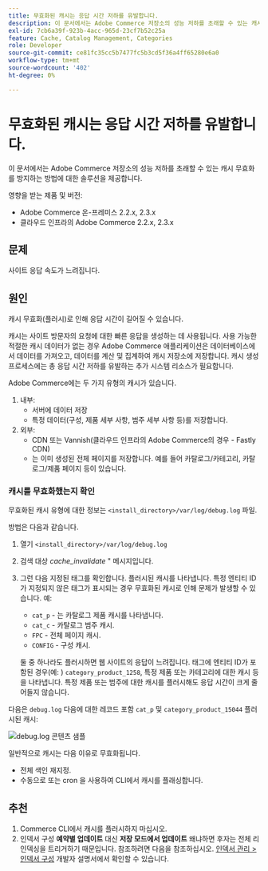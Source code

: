 ```yaml
---
title: 무효화된 캐시는 응답 시간 저하를 유발합니다.
description: 이 문서에서는 Adobe Commerce 저장소의 성능 저하를 초래할 수 있는 캐시 무효화를 방지하는 방법에 대한 솔루션을 제공합니다.
exl-id: 7cb6a39f-923b-4acc-965d-23cf7b52c25a
feature: Cache, Catalog Management, Categories
role: Developer
source-git-commit: ce81fc35cc5b7477fc5b3cd5f36a4ff65280e6a0
workflow-type: tm+mt
source-wordcount: '402'
ht-degree: 0%

---
```


# 무효화된 캐시는 응답 시간 저하를 유발합니다.

이 문서에서는 Adobe Commerce 저장소의 성능 저하를 초래할 수 있는 캐시 무효화를 방지하는 방법에 대한 솔루션을 제공합니다.

영향을 받는 제품 및 버전:

* Adobe Commerce 온-프레미스 2.2.x, 2.3.x
* 클라우드 인프라의 Adobe Commerce 2.2.x, 2.3.x

## 문제

사이트 응답 속도가 느려집니다.

## 원인

캐시 무효화(플러시)로 인해 응답 시간이 길어질 수 있습니다.

캐시는 사이트 방문자의 요청에 대한 빠른 응답을 생성하는 데 사용됩니다. 사용 가능한 적절한 캐시 데이터가 없는 경우 Adobe Commerce 애플리케이션은 데이터베이스에서 데이터를 가져오고, 데이터를 계산 및 집계하여 캐시 저장소에 저장합니다. 캐시 생성 프로세스에는 총 응답 시간 저하를 유발하는 추가 시스템 리소스가 필요합니다.

Adobe Commerce에는 두 가지 유형의 캐시가 있습니다.

1. 내부:
   * 서버에 데이터 저장
   * 특정 데이터(구성, 제품 세부 사항, 범주 세부 사항 등)를 저장합니다.
1. 외부:
   * CDN 또는 Vannish(클라우드 인프라의 Adobe Commerce의 경우 - Fastly CDN)
   * 는 이미 생성된 전체 페이지를 저장합니다. 예를 들어 카탈로그/카테고리, 카탈로그/제품 페이지 등이 있습니다.

### 캐시를 무효화했는지 확인

무효화된 캐시 유형에 대한 정보는 `<install_directory>/var/log/debug.log` 파일.

방법은 다음과 같습니다.

1. 열기 `<install_directory>/var/log/debug.log`
1. 검색 대상 *cache\_invalidate* &quot; 메시지입니다.
1. 그런 다음 지정된 태그를 확인합니다. 플러시된 캐시를 나타냅니다. 특정 엔티티 ID가 지정되지 않은 태그가 표시되는 경우 무효화된 캐시로 인해 문제가 발생할 수 있습니다. 예:
   * `cat_p` - 는 카탈로그 제품 캐시를 나타냅니다.
   * `cat_c` - 카탈로그 범주 캐시.
   * `FPC` - 전체 페이지 캐시.
   * `CONFIG` - 구성 캐시.

   둘 중 하나라도 플러시하면 웹 사이트의 응답이 느려집니다. 태그에 엔티티 ID가 포함된 경우(예: ) `category_product_1258`, 특정 제품 또는 카테고리에 대한 캐시 등을 나타냅니다. 특정 제품 또는 범주에 대한 캐시를 플러시해도 응답 시간이 크게 줄어들지 않습니다.

다음은 `debug.log` 다음에 대한 레코드 포함 `cat_p` 및 `category_product_15044` 플러시된 캐시:

![debug.log 콘텐츠 샘플](assets/debug_log_sample.png)

일반적으로 캐시는 다음 이유로 무효화됩니다.

* 전체 색인 재지정.
* 수동으로 또는 cron 을 사용하여 CLI에서 캐시를 플래싱합니다.

## 추천

1. Commerce CLI에서 캐시를 플러시하지 마십시오.
1. 인덱서 구성 **예약별 업데이트** 대신 **저장 모드에서 업데이트** 왜냐하면 후자는 전체 리인덱싱을 트리거하기 때문입니다. 참조하려면 다음을 참조하십시오. [인덱서 관리 > 인덱서 구성](https://devdocs.magento.com/guides/v2.3/config-guide/cli/config-cli-subcommands-index.html#configure-indexers) 개발자 설명서에서 확인할 수 있습니다.
